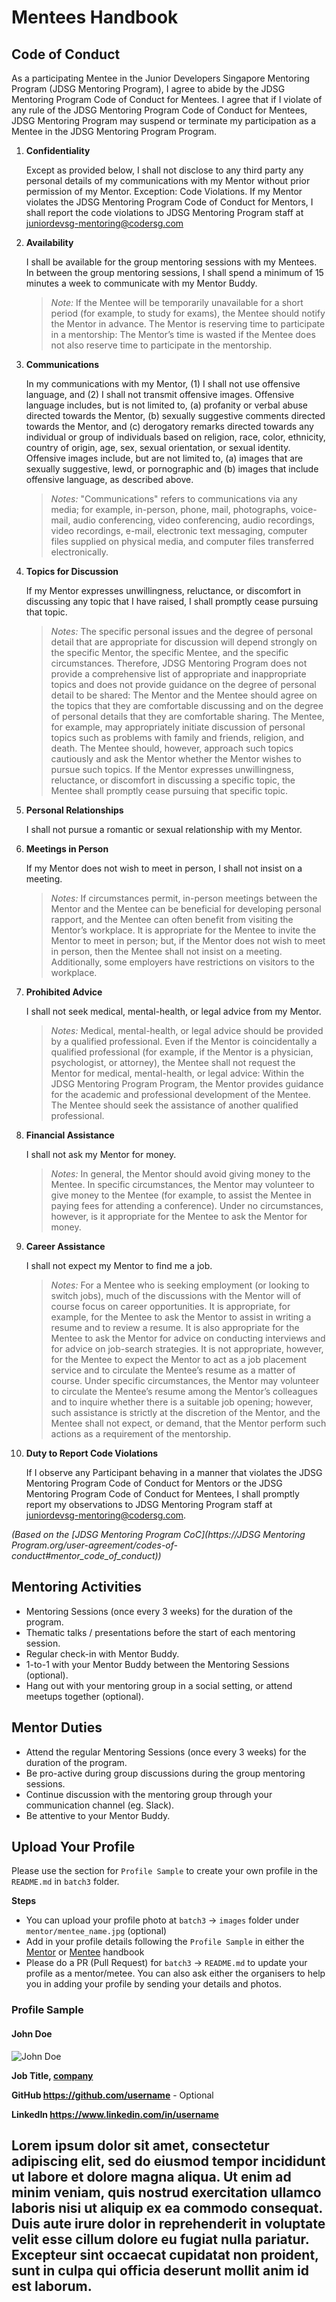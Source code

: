 # Mentees Handbook

## Code of Conduct

As a participating Mentee in the Junior Developers Singapore Mentoring Program (JDSG Mentoring Program), I agree to abide by the JDSG Mentoring Program Code of Conduct for Mentees. I agree that if I violate of any rule of the JDSG Mentoring Program Code of Conduct for Mentees, JDSG Mentoring Program may suspend or terminate my participation as a Mentee in the JDSG Mentoring Program Program.
 
1. **Confidentiality**

	Except as provided below, I shall not disclose to any third party any personal details of my communications with my Mentor without prior permission of my Mentor. Exception: Code Violations. If my Mentor violates the JDSG Mentoring Program Code of Conduct for Mentors, I shall report the code violations to JDSG Mentoring Program staff at juniordevsg-mentoring@codersg.com
 
2. **Availability**

	I shall be available for the group mentoring sessions with my Mentees. In between the group mentoring sessions, I shall spend a minimum of 15 minutes a week to communicate with my Mentor Buddy.
	
	> *Note:* If the Mentee will be temporarily unavailable for a short period (for example, to study for exams), the Mentee should notify the Mentor in advance. The Mentor is reserving time to participate in a mentorship: The Mentor’s time is wasted if the Mentee does not also reserve time to participate in the mentorship.
 
3. **Communications**

	In my communications with my Mentor, (1) I shall not use offensive language, and (2) I shall not transmit offensive images. Offensive language includes, but is not limited to, (a) profanity or verbal abuse directed towards the Mentor, (b) sexually suggestive comments directed towards the Mentor, and (c) derogatory remarks directed towards any individual or group of individuals based on religion, race, color, ethnicity, country of origin, age, sex, sexual orientation, or sexual identity. Offensive images include, but are not limited to, (a) images that are sexually suggestive, lewd, or pornographic and (b) images that include offensive language, as described above.
	
	> *Notes:* "Communications" refers to communications via any media; for example, in-person, phone, mail, photographs, voice-mail, audio conferencing, video conferencing, audio recordings, video recordings, e-mail, electronic text messaging, computer files supplied on physical media, and computer files transferred electronically.
	

4. **Topics for Discussion**

	If my Mentor expresses unwillingness, reluctance, or discomfort in discussing any topic that I have raised, I shall promptly cease pursuing that topic.

	> *Notes:* The specific personal issues and the degree of personal detail that are appropriate for discussion will depend strongly on the specific Mentor, the specific Mentee, and the specific circumstances. Therefore, JDSG Mentoring Program does not provide a comprehensive list of appropriate and inappropriate topics and does not provide guidance on the degree of personal detail to be shared: The Mentor and the Mentee should agree on the topics that they are comfortable discussing and on the degree of personal details that they are comfortable sharing. The Mentee, for example, may appropriately initiate discussion of personal topics such as problems with family and friends, religion, and death. The Mentee should, however, approach such topics cautiously and ask the Mentor whether the Mentor wishes to pursue such topics. If the Mentor expresses unwillingness, reluctance, or discomfort in discussing a specific topic, the Mentee shall promptly cease pursuing that specific topic.
 
5. **Personal Relationships**

	I shall not pursue a romantic or sexual relationship with my Mentor.
 
6. **Meetings in Person**

	If my Mentor does not wish to meet in person, I shall not insist on a meeting.
	
	> *Notes:* If circumstances permit, in-person meetings between the Mentor and the Mentee can be beneficial for developing personal rapport, and the Mentee can often benefit from visiting the Mentor’s workplace. It is appropriate for the Mentee to invite the Mentor to meet in person; but, if the Mentor does not wish to meet in person, then the Mentee shall not insist on a meeting. Additionally, some employers have restrictions on visitors to the workplace.
 
7. **Prohibited Advice**

	I shall not seek medical, mental-health, or legal advice from my Mentor.

	> *Notes:* Medical, mental-health, or legal advice should be provided by a qualified professional. Even if the Mentor is coincidentally a qualified professional (for example, if the Mentor is a physician, psychologist, or attorney), the Mentee shall not request the Mentor for medical, mental-health, or legal advice: Within the JDSG Mentoring Program Program, the Mentor provides guidance for the academic and professional development of the Mentee. The Mentee should seek the assistance of another qualified professional.
 
8. **Financial Assistance**

	I shall not ask my Mentor for money.

	> *Notes:* In general, the Mentor should avoid giving money to the Mentee. In specific circumstances, the Mentor may volunteer to give money to the Mentee (for example, to assist the Mentee in paying fees for attending a conference). Under no circumstances, however, is it appropriate for the Mentee to ask the Mentor for money.
 
9. **Career Assistance**

	I shall not expect my Mentor to find me a job.

	> *Notes:* For a Mentee who is seeking employment (or looking to switch jobs), much of the discussions with the Mentor will of course focus on career opportunities. It is appropriate, for example, for the Mentee to ask the Mentor to assist in writing a resume and to review a resume. It is also appropriate for the Mentee to ask the Mentor for advice on conducting interviews and for advice on job-search strategies. It is not appropriate, however, for the Mentee to expect the Mentor to act as a job placement service and to circulate the Mentee’s resume as a matter of course. Under specific circumstances, the Mentor may volunteer to circulate the Mentee’s resume among the Mentor’s colleagues and to inquire whether there is a suitable job opening; however, such assistance is strictly at the discretion of the Mentor, and the Mentee shall not expect, or demand, that the Mentor perform such actions as a requirement of the mentorship.
 
10. **Duty to Report Code Violations**

	If I observe any Participant behaving in a manner that violates the JDSG Mentoring Program Code of Conduct for Mentors or the JDSG Mentoring Program Code of Conduct for Mentees, I shall promptly report my observations to JDSG Mentoring Program staff at juniordevsg-mentoring@codersg.com.
	
*(Based on the [JDSG Mentoring Program CoC](https://JDSG Mentoring Program.org/user-agreement/codes-of-conduct#mentor_code_of_conduct))*

## Mentoring Activities

- Mentoring Sessions (once every 3 weeks) for the duration of the program.
- Thematic talks / presentations before the start of each mentoring session.
- Regular check-in with Mentor Buddy.
- 1-to-1 with your Mentor Buddy between the Mentoring Sessions (optional).
- Hang out with your mentoring group in a social setting, or attend meetups together (optional).

## Mentor Duties

- Attend the regular Mentoring Sessions (once every 3 weeks) for the duration of the program.
- Be pro-active during group discussions during the group mentoring sessions.
- Continue discussion with the mentoring group through your communication channel (eg. Slack).
- Be attentive to your Mentor Buddy.


## Upload Your Profile
Please use the section for `Profile Sample` to create your own profile in the `README.md` in `batch3` folder.

**Steps**
- You can upload your profile photo at `batch3` -> `images` folder under `mentor/mentee_name.jpg` (optional)
- Add in your profile details following the `Profile Sample` in either the
[Mentor](https://github.com/JuniorDevSingapore/mentoring-program/blob/master/mentors_handbook.md) or
[Mentee](https://github.com/JuniorDevSingapore/mentoring-program/blob/master/mentees_handbook.md) handbook
- Please do a PR (Pull Request) for `batch3` -> `README.md` to update your profile as a mentor/metee. You can also ask 
either the organisers to help you in adding your profile by sending your details and photos. 

### Profile Sample

#### John Doe

![John Doe](./images/mentor_or_mentee_name.jpg)

**Job Title, [company](https://www.website_name.com)**

**GitHub <https://github.com/username>** - Optional

**LinkedIn <https://www.linkedin.com/in/username>** 

Lorem ipsum dolor sit amet, consectetur adipiscing elit, sed do eiusmod tempor incididunt ut labore et dolore magna
aliqua. Ut enim ad minim veniam, quis nostrud exercitation ullamco laboris nisi ut aliquip ex ea commodo consequat.
Duis aute irure dolor in reprehenderit in voluptate velit esse cillum dolore eu fugiat nulla pariatur. Excepteur sint
occaecat cupidatat non proident, sunt in culpa qui officia deserunt mollit anim id est laborum.
---

